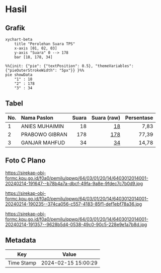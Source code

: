 # Hasil

## Grafik

```mermaid
xychart-beta
    title "Perolehan Suara TPS"
    x-axis [01, 02, 03]
    y-axis "Suara" 0 --> 178
    bar [18, 178, 34]
```

```mermaid
%%{init: {"pie": {"textPosition": 0.5}, "themeVariables": {"pieOuterStrokeWidth": "5px"}} }%%
pie showData
    "1" : 18
    "2" : 178
    "3" : 34
```

## Tabel

| No. | Nama Paslon    | Suara | Suara (raw) | Persentase |
|:--- |:-------------- | -----:| -----------:| ----------:|
| 1   | ANIES MUHAIMIN | 18    | [18][p-1]   | 7,83       |
| 2   | PRABOWO GIBRAN | 178   | [178][p-2]  | 77,39      |
| 3   | GANJAR MAHFUD  | 34    | [34][p-3]   | 14,78      |


[p-1]: https://github.com/gigit-pemilu/pemilu-2024-64-kalimantan-timur/blob/main/pilpres/hitung-suara/sub/64-kalimantan-timur/sub/03-berau/sub/01-kelay/sub/2014-sido-bangen/sub/001-tps/sub/paslon-1.txt
[p-2]: https://github.com/gigit-pemilu/pemilu-2024-64-kalimantan-timur/blob/main/pilpres/hitung-suara/sub/64-kalimantan-timur/sub/03-berau/sub/01-kelay/sub/2014-sido-bangen/sub/001-tps/sub/paslon-2.txt
[p-3]: https://github.com/gigit-pemilu/pemilu-2024-64-kalimantan-timur/blob/main/pilpres/hitung-suara/sub/64-kalimantan-timur/sub/03-berau/sub/01-kelay/sub/2014-sido-bangen/sub/001-tps/sub/paslon-3.txt

## Foto C Plano

https://sirekap-obj-formc.kpu.go.id/f0a0/pemilu/ppwp/64/03/01/20/14/6403012014001-20240214-191647--b78b4a7a-dbcf-49fa-9a8e-9fdec7c7b0d9.jpg

https://sirekap-obj-formc.kpu.go.id/f0a0/pemilu/ppwp/64/03/01/20/14/6403012014001-20240214-190235--374ca056-c557-4183-85f1-def1ebf78a36.jpg

https://sirekap-obj-formc.kpu.go.id/f0a0/pemilu/ppwp/64/03/01/20/14/6403012014001-20240214-191357--9628b5d4-0538-49c0-90c5-228e9e1a7b8d.jpg


## Metadata

| Key        | Value               |
| ---------- | ------------------- |
| Time Stamp | 2024-02-15 15:00:29 |



